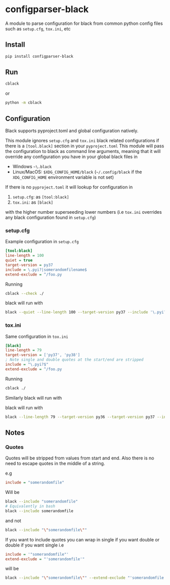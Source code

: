 # configparser-black

A module to parse configuration for black from common python config files such as `setup.cfg`, `tox.ini`, etc

## Install

```bash
pip install configparser-black
```

## Run

```bash
cblack
```
or
```bash
python -m cblack
```

## Configuration

Black supports pyproject.toml and global configuration natively.

This module ignores `setup.cfg` and `tox.ini` black related configurations if there is a `[tool.black]` section in your `pyproject.toml`
This module will pass the configuration to black as command line arguments, meaning that it will override any configuration you have in your global black files in
- Windows `~\.black`
- Linux/MacOS: `$XDG_CONFIG_HOME/black` (`~/.config/black` if the `XDG_CONFIG_HOME` environment variable is not set)

If there is no `pyproject.toml` it will lookup for configuration in
1. `setup.cfg`: as `[tool:black]`
2. `tox.ini`: as `[black]`

with the higher number superseeding lower numbers (i.e `tox.ini` overrides any black configuration found in `setup.cfg`)

### setup.cfg
Example configuration in `setup.cfg`
```ini
[tool:black]
line-length = 100
quiet = true
target-version = py37
include = \.pyi?|somerandomfilename$
extend-exclude = ^/foo.py
```

Running
```bash
cblack --check ./
```

black will run with
```bash
black --quiet --line-length 100 --target-version py37 --include '\.pyi?|somerandomfilename' --check ./
```

### tox.ini
Same configuration in `tox.ini`
```ini
[black]
line-length = 79
target-version = ['py37', 'py38']
; Note single and double quotes at the start/end are stripped
include = "\.pyi?$"
extend-exclude = ^/foo.py
```

Running
```bash
cblack ./
```

Similarly black will run with

black will run with
```bash
black --line-length 79 --target-version py36 --target-version py37 --include '\.pyi?$' --extend-exclude '^/foo.py' ./
```

## Notes

### Quotes
Quotes will be stripped from values from start and end. Also there is no need to escape quotes in the middle of a string.

e.g
```ini
include = "somerandomfile"
```

Will be
```bash
black --include "somerandomfile"
# Equivalently in bash
black --include somerandomfile
```

and not
```bash
black --include "\"somerandomfile\""
```

If you want to include quotes you can wrap in single if you want double or double if you want single
i.e
```ini
include = '"somerandomfile"'
extend-exclude = "'somerandomfile'"
```
will be

```bash
black --include "\"somerandomfile\"" --extend-exclude "'somerandomfile'"
```
